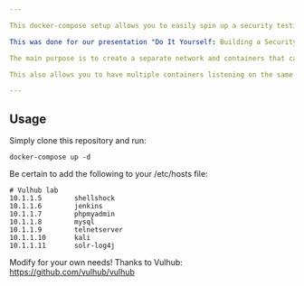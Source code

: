 ```yaml
---

This docker-compose setup allows you to easily spin up a security testing/research environment.

This was done for our presentation "Do It Yourself: Building a Security Lab At Home" in January 2021.

The main purpose is to create a separate network and containers that can be referenced by name.

This also allows you to have multiple containers listening on the same port to avoid confusing port mappings.

---
```

## Usage

Simply clone this repository and run:

``
docker-compose up -d
``

Be certain to add the following to your /etc/hosts file:

```
# Vulhub lab
10.1.1.5        shellshock
10.1.1.6        jenkins
10.1.1.7        phpmyadmin
10.1.1.8        mysql
10.1.1.9        telnetserver
10.1.1.10       kali
10.1.1.11       solr-log4j

```

Modify for your own needs! Thanks to Vulhub: https://github.com/vulhub/vulhub
